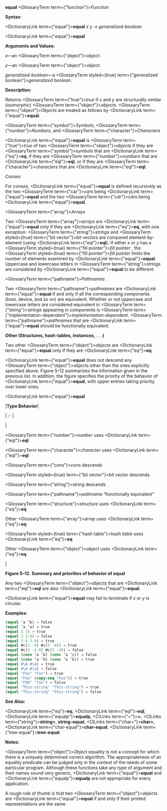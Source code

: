 **equal** <GlossaryTerm  term={"function"}><i>Function</i></GlossaryTerm>

**Syntax:**

<DictionaryLink  term={"equal"}><b>equal</b></DictionaryLink> *x y → generalized-boolean*

<DictionaryLink  term={"equal"}><b>equal</b></DictionaryLink>

**Arguments and Values:**

*x*—an <GlossaryTerm  term={"object"}><i>object</i></GlossaryTerm>.

*y*—an <GlossaryTerm  term={"object"}><i>object</i></GlossaryTerm>.

*generalized-boolean*—a <GlossaryTerm styled={true} term={"generalized boolean"}><i>generalized boolean</i></GlossaryTerm>.

**Description:**

Returns <GlossaryTerm  term={"true"}><i>true</i></GlossaryTerm> if *x* and *y* are structurally similar (isomorphic) <GlossaryTerm  term={"object"}><i>objects</i></GlossaryTerm>. <GlossaryTerm  term={"object"}><i>Objects</i></GlossaryTerm> are treated as follows by <DictionaryLink  term={"equal"}><b>equal</b></DictionaryLink>.

<GlossaryTerm  term={"symbol"}><i>Symbols</i></GlossaryTerm>, <GlossaryTerm  term={"number"}><i>Numbers</i></GlossaryTerm>, and <GlossaryTerm  term={"character"}><i>Characters</i></GlossaryTerm>

<DictionaryLink  term={"equal"}><b>equal</b></DictionaryLink> is <GlossaryTerm  term={"true"}><i>true</i></GlossaryTerm> of two <GlossaryTerm  term={"object"}><i>objects</i></GlossaryTerm> if they are <GlossaryTerm  term={"symbol"}><i>symbols</i></GlossaryTerm> that are <DictionaryLink  term={"eq"}><b>eq</b></DictionaryLink>, if they are <GlossaryTerm  term={"number"}><i>numbers</i></GlossaryTerm> that are <DictionaryLink  term={"eql"}><b>eql</b></DictionaryLink>, or if they are <GlossaryTerm  term={"character"}><i>characters</i></GlossaryTerm> that are <DictionaryLink  term={"eql"}><b>eql</b></DictionaryLink>.

*Conses*

For *conses*, <DictionaryLink  term={"equal"}><b>equal</b></DictionaryLink> is defined recursively as the two <GlossaryTerm  term={"car"}><i>cars</i></GlossaryTerm> being <DictionaryLink  term={"equal"}><b>equal</b></DictionaryLink> and the two <GlossaryTerm  term={"cdr"}><i>cdrs</i></GlossaryTerm> being <DictionaryLink  term={"equal"}><b>equal</b></DictionaryLink>.

<GlossaryTerm  term={"array"}><i>Arrays</i></GlossaryTerm>

Two <GlossaryTerm  term={"array"}><i>arrays</i></GlossaryTerm> are <DictionaryLink  term={"equal"}><b>equal</b></DictionaryLink> only if they are <DictionaryLink  term={"eq"}><b>eq</b></DictionaryLink>, with one exception: <GlossaryTerm  term={"string"}><i>strings</i></GlossaryTerm> and <GlossaryTerm styled={true} term={"bit vector"}><i>bit vectors</i></GlossaryTerm> are compared element-by-element (using <DictionaryLink  term={"eql"}><b>eql</b></DictionaryLink>). If either *x* or *y* has a <GlossaryTerm styled={true} term={"fill pointer"}><i>fill pointer</i></GlossaryTerm> , the <GlossaryTerm styled={true} term={"fill pointer"}><i>fill pointer</i></GlossaryTerm> limits the number of elements examined by <DictionaryLink  term={"equal"}><b>equal</b></DictionaryLink>. Uppercase and lowercase letters in <GlossaryTerm  term={"string"}><i>strings</i></GlossaryTerm> are considered by <DictionaryLink  term={"equal"}><b>equal</b></DictionaryLink> to be different.

<GlossaryTerm  term={"pathname"}><i>Pathnames</i></GlossaryTerm>

Two <GlossaryTerm  term={"pathname"}><i>pathnames</i></GlossaryTerm> are <DictionaryLink  term={"equal"}><b>equal</b></DictionaryLink> if and only if all the corresponding components (host, device, and so on) are equivalent. Whether or not uppercase and lowercase letters are considered equivalent in <GlossaryTerm  term={"string"}><i>strings</i></GlossaryTerm> appearing in components is <GlossaryTerm  term={"implementation-dependent"}><i>implementation-dependent</i></GlossaryTerm>. <GlossaryTerm  term={"pathname"}><i>pathnames</i></GlossaryTerm> that are <DictionaryLink  term={"equal"}><b>equal</b></DictionaryLink> should be functionally equivalent.

**Other (Structures, hash-tables, instances,** *. . .***)**

Two other <GlossaryTerm  term={"object"}><i>objects</i></GlossaryTerm> are <DictionaryLink  term={"equal"}><b>equal</b></DictionaryLink> only if they are <DictionaryLink  term={"eq"}><b>eq</b></DictionaryLink>.

<DictionaryLink  term={"equal"}><b>equal</b></DictionaryLink> does not descend any <GlossaryTerm  term={"object"}><i>objects</i></GlossaryTerm> other than the ones explicitly specified above. Figure 5–12 summarizes the information given in the previous list. In addition, the figure specifies the priority of the behavior of <DictionaryLink  term={"equal"}><b>equal</b></DictionaryLink>, with upper entries taking priority over lower ones.

<DictionaryLink  term={"equal"}><b>equal</b></DictionaryLink>

|**Type Behavior**|

| :- |

|<p><GlossaryTerm  term={"number"}><i>number</i></GlossaryTerm> uses <DictionaryLink  term={"eql"}><b>eql</b></DictionaryLink> </p><p><GlossaryTerm  term={"character"}><i>character</i></GlossaryTerm> uses <DictionaryLink  term={"eql"}><b>eql</b></DictionaryLink> </p><p><GlossaryTerm  term={"cons"}><i>cons</i></GlossaryTerm> descends </p><p><GlossaryTerm styled={true} term={"bit vector"}><i>bit vector</i></GlossaryTerm> descends </p><p><GlossaryTerm  term={"string"}><i>string</i></GlossaryTerm> descends </p><p><GlossaryTerm  term={"pathname"}><i>pathname</i></GlossaryTerm> “functionally equivalent” </p><p><GlossaryTerm  term={"structure"}><i>structure</i></GlossaryTerm> uses <DictionaryLink  term={"eq"}><b>eq</b></DictionaryLink> </p><p>Other <GlossaryTerm  term={"array"}><i>array</i></GlossaryTerm> uses <DictionaryLink  term={"eq"}><b>eq</b></DictionaryLink> </p><p><GlossaryTerm styled={true} term={"hash table"}><i>hash table</i></GlossaryTerm> uses <DictionaryLink  term={"eq"}><b>eq</b></DictionaryLink> </p><p>Other <GlossaryTerm  term={"object"}><i>object</i></GlossaryTerm> uses <DictionaryLink  term={"eq"}><b>eq</b></DictionaryLink></p>|

**Figure 5–12. Summary and priorities of behavior of equal**

Any two <GlossaryTerm  term={"object"}><i>objects</i></GlossaryTerm> that are <DictionaryLink  term={"eql"}><b>eql</b></DictionaryLink> are also <DictionaryLink  term={"equal"}><b>equal</b></DictionaryLink>.

<DictionaryLink  term={"equal"}><b>equal</b></DictionaryLink> may fail to terminate if *x* or *y* is circular.

**Examples:**

```lisp
(equal ’a ’b) → false 
(equal ’a ’a) → true 
(equal 3 3) → true 
(equal 3 3.0) → false 
(equal 3.0 3.0) → true 
(equal #c(3 -4) #c(3 -4)) → true 
(equal #c(3 -4.0) #c(3 -4)) → false 
(equal (cons ’a ’b) (cons ’a ’c)) → false 
(equal (cons ’a ’b) (cons ’a ’b)) → true 
(equal #\A #\A) → true 
(equal #\A #\a) → false 
(equal "Foo" "Foo") → true 
(equal "Foo" (copy-seq "Foo")) → true 
(equal "FOO" "foo") → false 
(equal "This-string" "This-string") → true 
(equal "This-string" "this-string") → false 
```

**See Also:**

<DictionaryLink  term={"eq"}><b>eq</b></DictionaryLink>, <DictionaryLink  term={"eql"}><b>eql</b></DictionaryLink>, <DictionaryLink  term={"equalp"}><b>equalp</b></DictionaryLink>, <ClLinks  term={"="}><b>=</b></ClLinks>, <ClLinks  term={"string"}><b>string=</b></ClLinks>, **string-equal**, <ClLinks  term={"char="}><b>char=</b></ClLinks>, <DictionaryLink  term={"char-equal"}><b>char-equal</b></DictionaryLink>, <DictionaryLink  term={"tree-equal"}><b>tree-equal</b></DictionaryLink>

**Notes:**

<GlossaryTerm  term={"object"}><i>Object</i></GlossaryTerm> equality is not a concept for which there is a uniquely determined correct algorithm. The appropriateness of an equality predicate can be judged only in the context of the needs of some particular program. Although these functions take any type of argument and their names sound very generic, <DictionaryLink  term={"equal"}><b>equal</b></DictionaryLink> and <DictionaryLink  term={"equalp"}><b>equalp</b></DictionaryLink> are not appropriate for every application.

A rough rule of thumb is that two <GlossaryTerm  term={"object"}><i>objects</i></GlossaryTerm> are <DictionaryLink  term={"equal"}><b>equal</b></DictionaryLink> if and only if their printed representations are the same.
